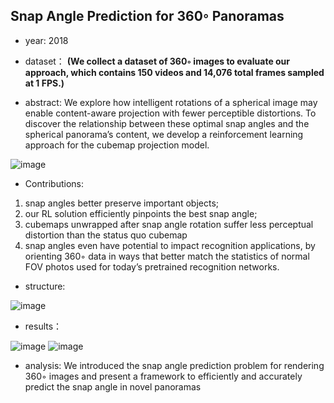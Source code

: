 ## Snap Angle Prediction for 360◦ Panoramas

- year: 2018

- dataset：  **(We collect a dataset of 360◦ images to evaluate our approach, which contains 150 videos and 14,076 total frames sampled at 1 FPS.)**  

- abstract:  We explore how intelligent rotations of a spherical image may enable content-aware projection with fewer perceptible distortions. To discover the relationship between these optimal snap angles and the spherical panorama’s content, we develop a reinforcement learning approach for the cubemap projection model.

![image](https://github.com/VLISLAB/360-DL-Survey/blob/main/Images/SAPabstract.png)


- Contributions:
1) snap angles better preserve important objects;
2) our RL solution efficiently pinpoints the best snap angle; 
3) cubemaps unwrapped after snap angle rotation suffer less perceptual distortion than the status quo cubemap
4) snap angles even have potential to impact recognition applications, by orienting 360◦ data in ways that better match the statistics of normal FOV photos used for today’s pretrained recognition networks.

- structure: 

![image](https://github.com/VLISLAB/360-DL-Survey/blob/main/Images/SAPstructure.png)

- results：

![image](https://github.com/VLISLAB/360-DL-Survey/blob/main/Images/SAPresult.png)
![image](https://github.com/VLISLAB/360-DL-Survey/blob/main/Images/SAPresult1.png)


- analysis: We introduced the snap angle prediction problem for rendering 360◦ images and present a framework to efficiently and accurately predict the snap angle in novel panoramas


